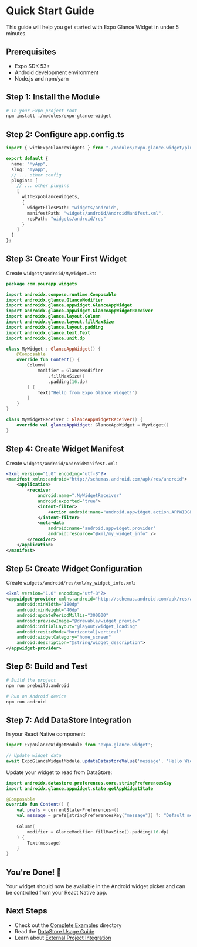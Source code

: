 # Quick Start Guide

This guide will help you get started with Expo Glance Widget in under 5 minutes.

## Prerequisites

- Expo SDK 53+
- Android development environment
- Node.js and npm/yarn

## Step 1: Install the Module

```bash
# In your Expo project root
npm install ./modules/expo-glance-widget
```

## Step 2: Configure app.config.ts

```typescript
import { withExpoGlanceWidgets } from "./modules/expo-glance-widget/plugins";

export default {
  name: "MyApp",
  slug: "myapp",
  // ... other config
  plugins: [
    // ... other plugins
    [
      withExpoGlanceWidgets,
      {
        widgetFilesPath: "widgets/android",
        manifestPath: "widgets/android/AndroidManifest.xml",
        resPath: "widgets/android/res"
      }
    ]
  ]
};
```

## Step 3: Create Your First Widget

Create `widgets/android/MyWidget.kt`:

```kotlin
package com.yourapp.widgets

import androidx.compose.runtime.Composable
import androidx.glance.GlanceModifier
import androidx.glance.appwidget.GlanceAppWidget
import androidx.glance.appwidget.GlanceAppWidgetReceiver
import androidx.glance.layout.Column
import androidx.glance.layout.fillMaxSize
import androidx.glance.layout.padding
import androidx.glance.text.Text
import androidx.glance.unit.dp

class MyWidget : GlanceAppWidget() {
    @Composable
    override fun Content() {
        Column(
            modifier = GlanceModifier
                .fillMaxSize()
                .padding(16.dp)
        ) {
            Text("Hello from Expo Glance Widget!")
        }
    }
}

class MyWidgetReceiver : GlanceAppWidgetReceiver() {
    override val glanceAppWidget: GlanceAppWidget = MyWidget()
}
```

## Step 4: Create Widget Manifest

Create `widgets/android/AndroidManifest.xml`:

```xml
<?xml version="1.0" encoding="utf-8"?>
<manifest xmlns:android="http://schemas.android.com/apk/res/android">
    <application>
        <receiver
            android:name=".MyWidgetReceiver"
            android:exported="true">
            <intent-filter>
                <action android:name="android.appwidget.action.APPWIDGET_UPDATE" />
            </intent-filter>
            <meta-data
                android:name="android.appwidget.provider"
                android:resource="@xml/my_widget_info" />
        </receiver>
    </application>
</manifest>
```

## Step 5: Create Widget Configuration

Create `widgets/android/res/xml/my_widget_info.xml`:

```xml
<?xml version="1.0" encoding="utf-8"?>
<appwidget-provider xmlns:android="http://schemas.android.com/apk/res/android"
    android:minWidth="180dp"
    android:minHeight="40dp"
    android:updatePeriodMillis="300000"
    android:previewImage="@drawable/widget_preview"
    android:initialLayout="@layout/widget_loading"
    android:resizeMode="horizontal|vertical"
    android:widgetCategory="home_screen"
    android:description="@string/widget_description">
</appwidget-provider>
```

## Step 6: Build and Test

```bash
# Build the project
npm run prebuild:android

# Run on Android device
npm run android
```

## Step 7: Add DataStore Integration

In your React Native component:

```typescript
import ExpoGlanceWidgetModule from 'expo-glance-widget';

// Update widget data
await ExpoGlanceWidgetModule.updateDatastoreValue('message', 'Hello Widget!');
```

Update your widget to read from DataStore:

```kotlin
import androidx.datastore.preferences.core.stringPreferencesKey
import androidx.glance.appwidget.state.getAppWidgetState

@Composable
override fun Content() {
    val prefs = currentState<Preferences>()
    val message = prefs[stringPreferencesKey("message")] ?: "Default message"
    
    Column(
        modifier = GlanceModifier.fillMaxSize().padding(16.dp)
    ) {
        Text(message)
    }
}
```

## You're Done! 🎉

Your widget should now be available in the Android widget picker and can be controlled from your React Native app.

## Next Steps

- Check out the [Complete Examples](./example/) directory
- Read the [DataStore Usage Guide](./example/DataStoreUsage.md)
- Learn about [External Project Integration](./example/DirectoryBasedCopyingExample.md)
